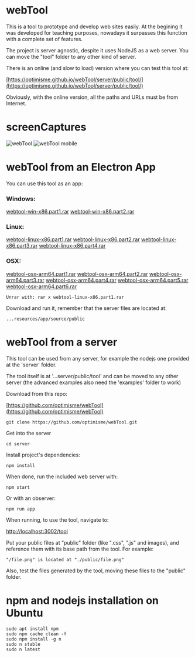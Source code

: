 # webTool

This is a tool to prototype and develop web sites easily. At the begining it was developed for teaching purposes, nowadays it surpasses this function with a complete set of features. 

The project is server agnostic, despite it uses NodeJS as a web server. You can move the "tool" folder to any other kind of server.

There is an online (and slow to load) version where you can test this tool at:

[https://optimisme.github.io/webTool/server/public/tool/](https://optimisme.github.io/webTool/server/public/tool/)

Obviously, with the online version, all the paths and URLs must be from Internet. 

# screenCaptures

![webTool](https://optimisme.github.io/webTool/screenCapture0.png)
![webTool mobile](https://optimisme.github.io/webTool/screenCapture1.png)

# webTool from an Electron App

You can use this tool as an app:

### Windows:
[webtool-win-x86.part1.rar](https://github.com/optimisme/webTool/raw/main/app/app-distribution/webtool-win-x86.part1.rar)
[webtool-win-x86.part2.rar](https://github.com/optimisme/webTool/raw/main/app/app-distribution/webtool-win-x86.part2.rar)

### Linux:
[webtool-linux-x86.part1.rar](https://github.com/optimisme/webTool/raw/main/app/app-distribution/webtool-linux-x86.part1.rar)
[webtool-linux-x86.part2.rar](https://github.com/optimisme/webTool/raw/main/app/app-distribution/webtool-linux-x86.part2.rar)
[webtool-linux-x86.part3.rar](https://github.com/optimisme/webTool/raw/main/app/app-distribution/webtool-linux-x86.part3.rar)
[webtool-linux-x86.part4.rar](https://github.com/optimisme/webTool/raw/main/app/app-distribution/webtool-linux-x86.part4.rar)

### OSX:
[webtool-osx-arm64.part1.rar](https://github.com/optimisme/webTool/raw/main/app/app-distribution/webtool-osx-arm64.part1.rar)
[webtool-osx-arm64.part2.rar](https://github.com/optimisme/webTool/raw/main/app/app-distribution/webtool-osx-arm64.part2.rar)
[webtool-osx-arm64.part3.rar](https://github.com/optimisme/webTool/raw/main/app/app-distribution/webtool-osx-arm64.part3.rar)
[webtool-osx-arm64.part4.rar](https://github.com/optimisme/webTool/raw/main/app/app-distribution/webtool-osx-arm64.part4.rar)
[webtool-osx-arm64.part5.rar](https://github.com/optimisme/webTool/raw/main/app/app-distribution/webtool-osx-arm64.part5.rar)
[webtool-osx-arm64.part6.rar](https://github.com/optimisme/webTool/raw/main/app/app-distribution/webtool-osx-arm64.part6.rar)

```
Unrar with: rar x webtool-linux-x86.part1.rar
```

Download and run it, remember that the server files are located at:

```
...resources/app/source/public
```

# webTool from a server

This tool can be used from any server, for example the nodejs one provided at the 'server' folder. 

The tool itself is at '...server/public/tool' and can be moved to any other server (the advanced examples also need the 'examples' folder to work)

Download from this repo: 

[https://github.com/optimisme/webTool](https://github.com/optimisme/webTool)

```
git clone https://github.com/optimisme/webTool.git
```

Get into the server
```
cd server
```

Install project's dependencies:

```
npm install
```

When done, run the included web server with:

```
npm start
```

Or with an observer:

```
npm run app
```

When running, to use the tool, navigate to: 

[http://localhost:3002/tool](http://localhost:3002/tool)

Put your public files at "public" folder (like ".css", ".js" and images), and reference them with its base path from the tool. For example: 

```
"/file.png" is located at "./public/file.png"
```

Also, test the files generated by the tool, moving these files to the "public" folder.

# npm and nodejs installation on Ubuntu

```
sudo apt install npm
sudo npm cache clean -f
sudo npm install -g n
sudo n stable
sudo n latest
```

